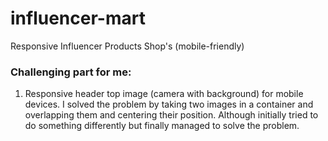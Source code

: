 # influencer-mart
Responsive Influencer Products Shop's (mobile-friendly)

### Challenging part for me:
1. Responsive header top image (camera with background) for mobile devices.
   I solved the problem by taking two images in a container and overlapping them and centering their position.
   Although initially tried to do something differently but finally managed to solve the problem.
